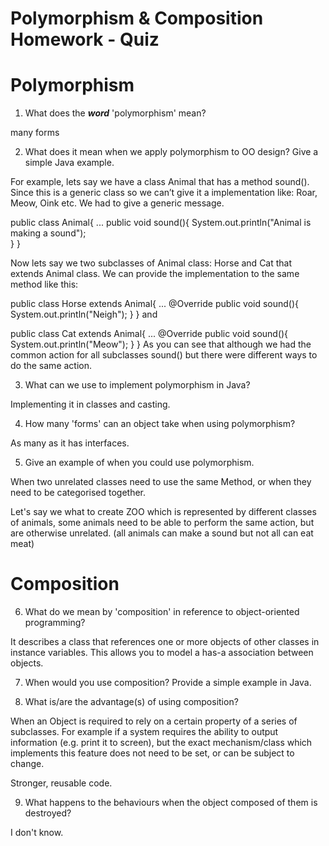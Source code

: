 # Polymorphism & Composition Homework - Quiz

# Polymorphism

1. What does the ___word___ 'polymorphism' mean?

many forms

2. What does it mean when we apply polymorphism to OO design? Give a simple Java example.

For example, lets say we have a class Animal that has a method sound(). Since this is a generic class so we can’t give it a implementation like: Roar, Meow, Oink etc. We had to give a generic message.

public class Animal{
   ...
   public void sound(){
      System.out.println("Animal is making a sound");   
   }
}

Now lets say we two subclasses of Animal class: Horse and Cat that extends Animal class. We can provide the implementation to the same method like this:

public class Horse extends Animal{
...
    @Override
    public void sound(){
        System.out.println("Neigh");
    }
}
and

public class Cat extends Animal{
...
    @Override
    public void sound(){
        System.out.println("Meow");
    }
}
As you can see that although we had the common action for all subclasses sound() but there were different ways to do the same action.

3. What can we use to implement polymorphism in Java?

Implementing it in classes and casting.

4. How many 'forms' can an object take when using polymorphism?

As many as it has interfaces.

5. Give an example of when you could use polymorphism.

When two unrelated classes need to use the same Method, or when they need to be categorised together.

Let's say we what to create ZOO which is represented by different classes of animals, some animals
need to be able to perform the same action, but are otherwise unrelated. (all animals can make a sound but not all can eat meat)



# Composition

6. What do we mean by 'composition' in reference to object-oriented programming?

It describes a class that references one or more objects of other classes in instance variables.
This allows you to model a has-a association between objects.

7. When would you use composition? Provide a simple example in Java.

8. What is/are the advantage(s) of using composition?

When an Object is required to rely on a certain property of a series of subclasses. For example if a system requires the ability to output information (e.g. print it to screen), but the exact mechanism/class which implements this feature does not need to be set, or can be subject to change.

Stronger, reusable code.

9. What happens to the behaviours when the object composed of them is destroyed?

I don't know.
